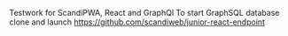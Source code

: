 Testwork for ScandiPWA, React and GraphQl
To start GraphSQL database clone and launch https://github.com/scandiweb/junior-react-endpoint
